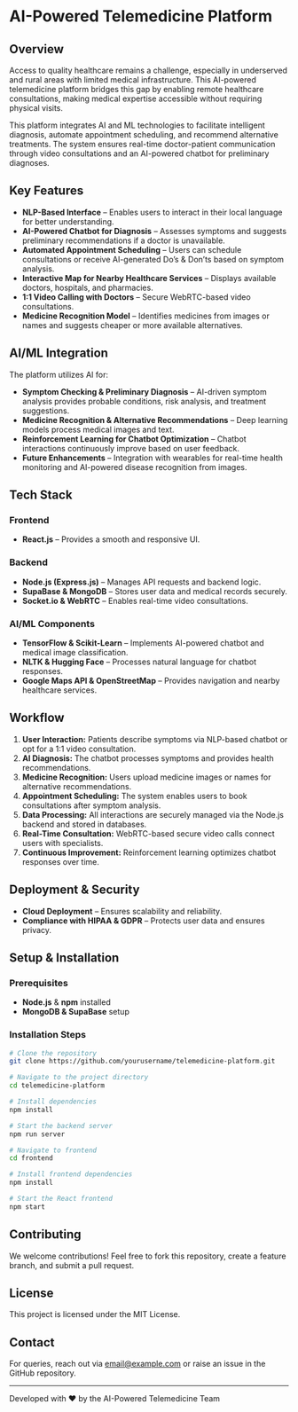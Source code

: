 # AI-Powered Telemedicine Platform

## Overview
Access to quality healthcare remains a challenge, especially in underserved and rural areas with limited medical infrastructure. This AI-powered telemedicine platform bridges this gap by enabling remote healthcare consultations, making medical expertise accessible without requiring physical visits. 

This platform integrates AI and ML technologies to facilitate intelligent diagnosis, automate appointment scheduling, and recommend alternative treatments. The system ensures real-time doctor-patient communication through video consultations and an AI-powered chatbot for preliminary diagnoses.

## Key Features

- **NLP-Based Interface** – Enables users to interact in their local language for better understanding.
- **AI-Powered Chatbot for Diagnosis** – Assesses symptoms and suggests preliminary recommendations if a doctor is unavailable.
- **Automated Appointment Scheduling** – Users can schedule consultations or receive AI-generated Do’s & Don’ts based on symptom analysis.
- **Interactive Map for Nearby Healthcare Services** – Displays available doctors, hospitals, and pharmacies.
- **1:1 Video Calling with Doctors** – Secure WebRTC-based video consultations.
- **Medicine Recognition Model** – Identifies medicines from images or names and suggests cheaper or more available alternatives.

## AI/ML Integration
The platform utilizes AI for:
- **Symptom Checking & Preliminary Diagnosis** – AI-driven symptom analysis provides probable conditions, risk analysis, and treatment suggestions.
- **Medicine Recognition & Alternative Recommendations** – Deep learning models process medical images and text.
- **Reinforcement Learning for Chatbot Optimization** – Chatbot interactions continuously improve based on user feedback.
- **Future Enhancements** – Integration with wearables for real-time health monitoring and AI-powered disease recognition from images.

## Tech Stack

### Frontend
- **React.js** – Provides a smooth and responsive UI.

### Backend
- **Node.js (Express.js)** – Manages API requests and backend logic.
- **SupaBase & MongoDB** – Stores user data and medical records securely.
- **Socket.io & WebRTC** – Enables real-time video consultations.

### AI/ML Components
- **TensorFlow & Scikit-Learn** – Implements AI-powered chatbot and medical image classification.
- **NLTK & Hugging Face** – Processes natural language for chatbot responses.
- **Google Maps API & OpenStreetMap** – Provides navigation and nearby healthcare services.

## Workflow
1. **User Interaction:** Patients describe symptoms via NLP-based chatbot or opt for a 1:1 video consultation.
2. **AI Diagnosis:** The chatbot processes symptoms and provides health recommendations.
3. **Medicine Recognition:** Users upload medicine images or names for alternative recommendations.
4. **Appointment Scheduling:** The system enables users to book consultations after symptom analysis.
5. **Data Processing:** All interactions are securely managed via the Node.js backend and stored in databases.
6. **Real-Time Consultation:** WebRTC-based secure video calls connect users with specialists.
7. **Continuous Improvement:** Reinforcement learning optimizes chatbot responses over time.

## Deployment & Security
- **Cloud Deployment** – Ensures scalability and reliability.
- **Compliance with HIPAA & GDPR** – Protects user data and ensures privacy.

## Setup & Installation

### Prerequisites
- **Node.js** & **npm** installed
- **MongoDB & SupaBase** setup

### Installation Steps
```sh
# Clone the repository
git clone https://github.com/yourusername/telemedicine-platform.git

# Navigate to the project directory
cd telemedicine-platform

# Install dependencies
npm install

# Start the backend server
npm run server

# Navigate to frontend
cd frontend

# Install frontend dependencies
npm install

# Start the React frontend
npm start
```

## Contributing
We welcome contributions! Feel free to fork this repository, create a feature branch, and submit a pull request.

## License
This project is licensed under the MIT License.

## Contact
For queries, reach out via [email@example.com](mailto:email@example.com) or raise an issue in the GitHub repository.

---
Developed with ❤️ by the AI-Powered Telemedicine Team

